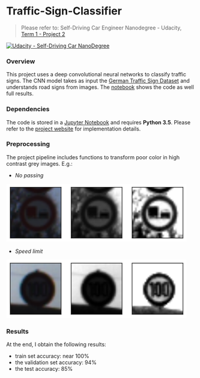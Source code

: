 # Traffic-Sign-Classifier
> Please refer to: Self-Driving Car Engineer Nanodegree - Udacity, [Term 1 - Project 2](https://github.com/udacity/CarND-Traffic-Sign-Classifier-Project)

[![Udacity - Self-Driving Car NanoDegree](https://s3.amazonaws.com/udacity-sdc/github/shield-carnd.svg)](http://www.udacity.com/drive)


### Overview
This project uses a deep convolutional neural networks to classify traffic signs. 
The CNN model takes as input the [German Traffic Sign Dataset](http://benchmark.ini.rub.de/?section=gtsrb&subsection=dataset) and understands road signs from images. The [notebook](Traffic_Sign_Classifier.ipynb) shows the code as well full results.   

### Dependencies
The code is stored in a [Jupyter Notebook](http://jupyter.org/) and requires **Python 3.5**. Please refer to the [project website](https://github.com/udacity/CarND-Traffic-Sign-Classifier-Project) for implementation details. 

### Preprocessing
The project pipeline includes functions to transform poor color in high contrast grey images. E.g.:  

* _No passing_  
<img src="traffic-signs-pre-processing/NoPassing.png" width="480" alt="Combined Image" />

* _Speed limit_  
<img src="traffic-signs-pre-processing/SpeedLimit.png" width="480" alt="Combined Image" />

### Results
At the end, I obtain the following results:
* train set accuracy: near 100%  
* the validation set accuracy: 94%  
* the test accuracy: 85%
